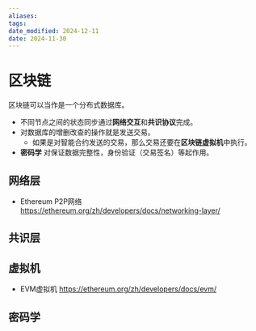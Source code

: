 ```yaml
---
aliases: 
tags: 
date_modified: 2024-12-11
date: 2024-11-30
---
```


# 区块链

区块链可以当作是一个分布式数据库。

- 不同节点之间的状态同步通过**网络交互**和**共识协议**完成。
- 对数据库的增删改查的操作就是发送交易。
    - 如果是对智能合约发送的交易，那么交易还要在**区块链虚拟机**中执行。
- **密码学** 对保证数据完整性，身份验证（交易签名）等起作用。

## 网络层

- Ethereum P2P网络 <https://ethereum.org/zh/developers/docs/networking-layer/>

## 共识层

## 虚拟机

- EVM虚拟机 <https://ethereum.org/zh/developers/docs/evm/>

## 密码学
